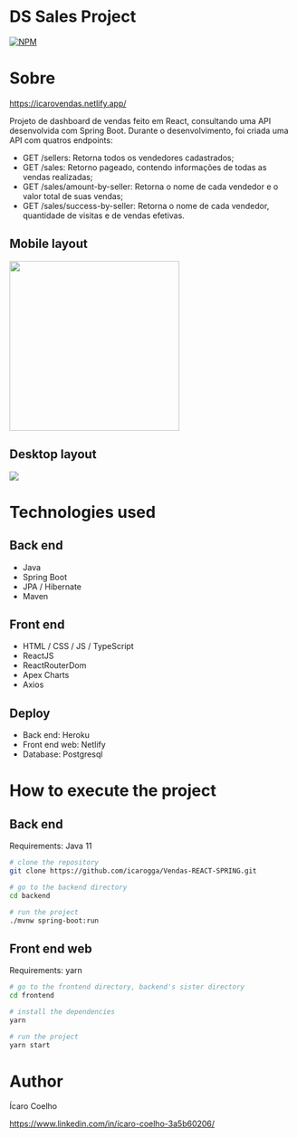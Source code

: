 # DS Sales Project
[![NPM](https://img.shields.io/npm/l/react)](https://github.com/devsuperior/sds1-wmazoni/blob/master/LICENSE) 

# Sobre

https://icarovendas.netlify.app/

<p>Projeto de dashboard de vendas feito em React, consultando uma API desenvolvida com Spring Boot. Durante o desenvolvimento, foi criada uma 
API com quatros endpoints:</p>

- GET /sellers: Retorna todos os vendedores cadastrados;
- GET /sales: Retorno pageado, contendo informações de todas as vendas realizadas;
- GET /sales/amount-by-seller: Retorna o nome de cada vendedor e o valor total de suas vendas;
- GET /sales/success-by-seller: Retorna o nome de cada vendedor, quantidade de visitas e de vendas efetivas.

## Mobile layout

<div float="left">
  <img src="https://user-images.githubusercontent.com/19571060/117524845-d7c60980-af95-11eb-95ef-7085855797cb.png" width="300">
</div>

## Desktop layout
<div>
  <img src="https://user-images.githubusercontent.com/19571060/117524879-05ab4e00-af96-11eb-9af5-8897a015cce8.png">
</div>

# Technologies used
## Back end
- Java
- Spring Boot
- JPA / Hibernate
- Maven
## Front end
- HTML / CSS / JS / TypeScript
- ReactJS
- ReactRouterDom
- Apex Charts
- Axios
## Deploy
- Back end: Heroku
- Front end web: Netlify
- Database: Postgresql

# How to execute the project

## Back end
Requirements: Java 11

```bash
# clone the repository
git clone https://github.com/icarogga/Vendas-REACT-SPRING.git

# go to the backend directory
cd backend

# run the project
./mvnw spring-boot:run
```

## Front end web
Requirements: yarn

```bash
# go to the frontend directory, backend's sister directory
cd frontend

# install the dependencies
yarn

# run the project
yarn start
```

# Author

Ícaro Coelho

https://www.linkedin.com/in/ícaro-coelho-3a5b60206/

